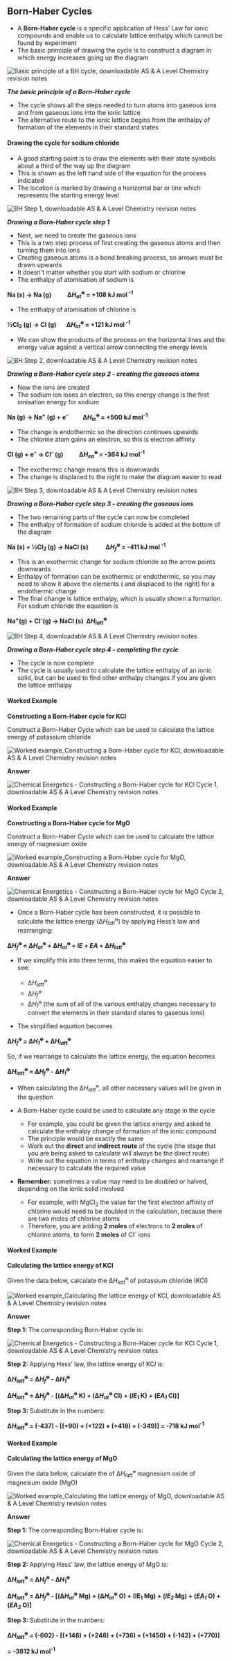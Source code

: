 Born-Haber Cycles
-----------------

* A <b>Born-Haber cycle</b> is a specific application of Hess’ Law for ionic compounds and enable us to calculate lattice enthalpy which cannot be found by experiment
* The basic principle of drawing the cycle is to construct a diagram in which energy increases going up the diagram

![Basic principle of a BH cycle, downloadable AS & A Level Chemistry revision notes](5..1.2-Basic-principle-of-a-BH-cycle.png)

<i><b>The basic principle of a Born-Haber cycle</b></i>

* The cycle shows all the steps needed to turn atoms into gaseous ions and from gaseous ions into the ionic lattice
* The alternative route to the ionic lattice begins from the enthalpy of formation of the elements in their standard states

#### Drawing the cycle for sodium chloride

* A good starting point is to draw the elements with their state symbols about a third of the way up the diagram
* This is shown as the left hand side of the equation for the process indicated
* The location is marked by drawing a horizontal bar or line which represents the starting energy level

![BH Step 1, downloadable AS & A Level Chemistry revision notes](5..1.2-BH-Step-1.png)

<i><b>Drawing a Born-Haber cycle step 1</b></i>

* Next, we need to create the gaseous ions
* This is a two step process of first creating the gaseous atoms and then turning them into ions
* Creating gaseous atoms is a bond breaking process, so arrows must be drawn upwards
* It doesn't matter whether you start with sodium or chlorine
* The enthalpy of atomisation of sodium is

<b>Na (s) → Na (g)           Δ</b><i><b>H</b></i><sub><i><b>at</b></i></sub><sup><b>ꝋ</b></sup><b> = +108 kJ mol</b><sup><b> -1</b></sup>

* The enthalpy of atomisation of chlorine is

<b>½Cl</b><sub><b>2</b></sub><b> (g) → Cl (g)       Δ</b><i><b>H</b></i><sub><i><b>at</b></i></sub><sup><b>ꝋ </b></sup><b>= +121 kJ mol</b><sup><b> -1</b></sup>

* We can show the products of the process on the horizontal lines and the energy value against a vertical arrow connecting the energy levels

![BH Step 2, downloadable AS & A Level Chemistry revision notes](5..1.2-BH-Step-2.png)

<i><b>Drawing a Born-Haber cycle step 2 - creating the gaseous atoms</b></i>

* Now the ions are created
* The sodium ion loses an electron, so this energy change is the first ionisation energy for sodium

<b>Na (g) → Na</b><sup><b>+</b></sup><b> (g) + e</b><sup><b>–</b></sup><b>          Δ</b><i><b>H</b></i><sub><i><b>ie</b></i></sub><sup><b>ꝋ </b></sup><b>= +500 kJ mol</b><sup><b>-1</b></sup>

* The change is endothermic so the direction continues upwards
* The chlorine atom gains an electron, so this is electron affinity

<b>Cl (g) + e</b><sup><b>–</b></sup><b> → Cl</b><sup><b>-</b></sup><b> (g)           Δ</b><i><b>H</b></i><sub><i><b>ea</b></i></sub><sup><b>ꝋ </b></sup><b>= -364 kJ mol</b><sup><b>-1</b></sup>

* The exothermic change means this is downwards
* The change is displaced to the right to make the diagram easier to read

![BH Step 3, downloadable AS & A Level Chemistry revision notes](5.1.2-BH-Step-3.png)

<i><b>Drawing a Born-Haber cycle step 3 - creating the gaseous ions</b></i>

* The two remaining parts of the cycle can now be completed
* The enthalpy of formation of sodium chloride is added at the bottom of the diagram

<b>Na (s) + ½Cl</b><sub><b>2 </b></sub><b>(g) → NaCl (s)            Δ</b><i><b>H</b></i><sub><i><b>f</b></i></sub><sup><b>ꝋ</b></sup><b> = -411 kJ mol</b><sup><b> -1</b></sup>

* This is an exothermic change for sodium chloride so the arrow points downwards
* Enthalpy of formation can be exothermic or endothermic, so you may need to show it above the elements ( and displaced to the right) for a endothermic change
* The final change is lattice enthalpy, which is usually shown a formation. For sodium chloride the equation is

<b>Na</b><sup><b>+</b></sup><b>(g) + Cl</b><sup><b>-</b></sup><b>(g) → NaCl (s)  Δ</b><i><b>H</b></i><sub><i><b>latt</b></i></sub><sup><b>ꝋ</b></sup><sup> </sup>

![BH Step 4, downloadable AS & A Level Chemistry revision notes](5.1.2-BH-Step-4.png)

<i><b>Drawing a Born-Haber cycle step 4 - completing the cycle</b></i>

* The cycle is now complete
* The cycle is usually used to calculate the lattice enthalpy of an ionic solid, but can be used to find other enthalpy changes if you are given the lattice enthalpy

#### Worked Example

<b>Constructing a Born-Haber cycle for KCl</b>

Construct a Born-Haber Cycle which can be used to calculate the lattice energy of potassium chloride

![Worked example_Constructing a Born-Haber cycle for KCl, downloadable AS & A Level Chemistry revision notes](5.1.2-Worked-example_Constructing-a-Born-Haber-cycle-for-KCl.png)

<b>Answer</b>

![Chemical Energetics - Constructing a Born-Haber cycle for KCl Cycle 1, downloadable AS & A Level Chemistry revision notes](5.1-Chemical-Energetics-Constructing-a-Born-Haber-cycle-for-KCl-Cycle-1.png)

#### Worked Example

<b>Constructing a Born-Haber cycle for MgO</b>

Construct a Born-Haber Cycle which can be used to calculate the lattice energy of magnesium oxide

![Worked example_Constructing a Born-Haber cycle for MgO, downloadable AS & A Level Chemistry revision notes](5.1.2-Worked-example_Constructing-a-Born-Haber-cycle-for-MgO.png)

<b>Answer</b>

![Chemical Energetics - Constructing a Born-Haber cycle for MgO Cycle 2, downloadable AS & A Level Chemistry revision notes](5.1-Chemical-Energetics-Constructing-a-Born-Haber-cycle-for-MgO-Cycle-2.png)

* Once a Born-Haber cycle has been constructed, it is possible to calculate the lattice energy (Δ<i>H</i><sub><i>latt</i></sub><sup>ꝋ</sup>) by applying Hess’s law and rearranging:

<b>Δ</b><i><b>H</b></i><sub><i><b>f</b></i></sub><sup><b>ꝋ </b></sup><b>= Δ</b><i><b>H</b></i><sub><i><b>at</b></i></sub><sup><b>ꝋ </b></sup><b>+ Δ</b><i><b>H</b></i><sub><i><b>at</b></i></sub><sup><b>ꝋ </b></sup><b>+ </b><i><b>IE </b></i><b>+ </b><i><b>EA </b></i><b>+ Δ</b><i><b>H</b></i><sub><i><b>latt</b></i></sub><sup><b>ꝋ</b></sup>

* If we simplify this into three terms, this makes the equation easier to see:

  + Δ<i>H</i><sub><i>latt</i></sub><sup>ꝋ</sup>
  + Δ<i>H</i><sub><i>f</i></sub><sup>ꝋ</sup>
  + Δ<i>H</i><sub><i>1</i></sub><sup>ꝋ </sup>(the sum of all of the various enthalpy changes necessary to convert the elements in their standard states to gaseous ions)
* The simplified equation becomes

<b>Δ</b><i><b>H</b></i><sub><i><b>f</b></i></sub><sup><b>ꝋ </b></sup><b>= Δ</b><i><b>H</b></i><sub><i><b>1</b></i></sub><sup><b>ꝋ</b></sup><b> + Δ</b><i><b>H</b></i><sub><i><b>latt</b></i></sub><sup><b>ꝋ</b></sup>

So, if we rearrange to calculate the lattice energy, the equation becomes

<b>Δ</b><i><b>H</b></i><sub><i><b>latt</b></i></sub><sup><b>ꝋ </b></sup><b>= Δ</b><i><b>H</b></i><sub><i><b>f</b></i></sub><sup><b>ꝋ</b></sup><b> - Δ</b><i><b>H</b></i><sub><i><b>1</b></i></sub><sup><b>ꝋ</b></sup>

* When calculating the Δ<i>H</i><sub><i>latt</i></sub><sup>ꝋ</sup>, all other necessary values will be given in the question
* A Born-Haber cycle could be used to calculate any stage in the cycle

  + For example, you could be given the lattice energy and asked to calculate the enthalpy change of formation of the ionic compound
  + The principle would be exactly the same
  + Work out the <b>direct</b> and <b>indirect route</b> of the cycle (the stage that you are being asked to calculate will always be the direct route)
  + Write out the equation in terms of enthalpy changes and rearrange if necessary to calculate the required value
* <b>Remember:</b> sometimes a value may need to be doubled or halved, depending on the ionic solid involved

  + For example, with MgCl<sub>2</sub> the value for the first electron affinity of chlorine would need to be doubled in the calculation, because there are two moles of chlorine atoms
  + Therefore, you are adding <b>2 moles</b> of electrons to <b>2 moles</b> of chlorine atoms, to form <b>2 moles</b> of Cl<sup>-</sup> ions

#### Worked Example

<b>Calculating the lattice energy of KCl</b>

Given the data below, calculate the Δ<i>H</i><sub><i>latt</i></sub><sup>ꝋ</sup> of potassium chloride (KCl)<sup><b>  </b></sup>

![Worked example_Calculating the lattice energy of KCl, downloadable AS & A Level Chemistry revision notes](5.1.3-Worked-example_Calculating-the-lattice-energy-of-KCl.png)

<b>Answer</b>

<b>Step 1: </b>The corresponding Born-Haber cycle is:

![Chemical Energetics - Constructing a Born-Haber cycle for KCl Cycle 1, downloadable AS & A Level Chemistry revision notes](5.1-Chemical-Energetics-Constructing-a-Born-Haber-cycle-for-KCl-Cycle-1_1.png)

<b>Step 2: </b>Applying Hess’ law, the lattice energy of KC<i>l</i> is:

<b>Δ</b><i><b>H</b></i><sub><i><b>latt</b></i></sub><sup><b>ꝋ</b></sup><b> = Δ</b><i><b>H</b></i><sub><i><b>f</b></i></sub><sup><b>ꝋ</b></sup><b> - Δ</b><i><b>H</b></i><sub><i><b>1</b></i></sub><sup><b>ꝋ</b></sup>

<b>Δ</b><i><b>H</b></i><sub><i><b>latt</b></i></sub><sup><b>ꝋ</b></sup><b> = Δ</b><i><b>H</b></i><sub><i><b>f</b></i></sub><sup><b>ꝋ</b></sup><b> - [(Δ</b><i><b>H</b></i><sub><i><b>at</b></i></sub><sup><b>ꝋ</b></sup><b> K) + (Δ</b><i><b>H</b></i><sub><i><b>at</b></i></sub><sup><b>ꝋ</b></sup><b> Cl) + (</b><i><b>IE</b></i><sub><i><b>1</b></i></sub><b> K) + (</b><i><b>EA</b></i><sub><i><b>1</b></i></sub><b> Cl)]</b>

<b>Step 3: </b>Substitute in the numbers:

<b>Δ</b><i><b>H</b></i><sub><i><b>latt</b></i></sub><sup><b>ꝋ</b></sup><b> = (-437) - [(+90) + (+122) + (+418) + (-349)] = -718 kJ mol</b><sup><b>-1</b></sup>

#### Worked Example

<b>Calculating the lattice energy of MgO</b>

Given the data below, calculate the of Δ<i>H</i><sub><i>latt</i></sub><sup>ꝋ </sup>magnesium oxide of magnesium oxide (MgO)

![Worked example_Calculating the lattice energy of MgO, downloadable AS & A Level Chemistry revision notes](5.1.3-Worked-example_Calculating-the-lattice-energy-of-MgO.png)

<b>Answer</b>

<b>Step 1: </b>The corresponding Born-Haber cycle is:

![Chemical Energetics - Constructing a Born-Haber cycle for MgO Cycle 2, downloadable AS & A Level Chemistry revision notes](5.1-Chemical-Energetics-Constructing-a-Born-Haber-cycle-for-MgO-Cycle-2_1.png)

<b>Step 2: </b>Applying Hess’ law, the lattice energy of MgO is:

<b>Δ</b><i><b>H</b></i><sub><i><b>latt</b></i></sub><sup><b>ꝋ</b></sup><b> = Δ</b><i><b>H</b></i><sub><i><b>f</b></i></sub><sup><b>ꝋ</b></sup><b> - Δ</b><i><b>H</b></i><sub><i><b>1</b></i></sub><sup><b>ꝋ</b></sup>

<b>Δ</b><i><b>H</b></i><sub><i><b>latt</b></i></sub><sup><b>ꝋ</b></sup><b> = Δ</b><i><b>H</b></i><sub><i><b>f</b></i></sub><sup><b>ꝋ</b></sup><b> - [(Δ</b><i><b>H</b></i><sub><i><b>at</b></i></sub><sup><b>ꝋ</b></sup><b> Mg) + (Δ</b><i><b>H</b></i><sub><i><b>at</b></i></sub><sup><b>ꝋ</b></sup><b> O) + (IE</b><sub><b>1</b></sub><b> Mg) + (</b><i><b>IE</b></i><sub><i><b>2</b></i></sub><b> Mg) + (</b><i><b>EA</b></i><sub><i><b>1</b></i></sub><b> O) + (</b><i><b>EA</b></i><sub><i><b>2</b></i></sub><b> O)]</b>

<b>Step 3: </b>Substitute in the numbers:

<b>Δ</b><i><b>H</b></i><sub><i><b>latt</b></i></sub><sup><b>ꝋ</b></sup><b> = (-602) - [(+148) + (+248) + (+736) + (+1450) + (-142) + (+770)]</b>

<b>= -3812 kJ mol</b><sup><b>-1</b></sup>